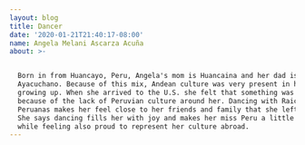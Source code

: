 ```yaml
---
layout: blog
title: Dancer
date: '2020-01-21T21:40:17-08:00'
name: Angela Melani Ascarza Acuña
about: >-


  Born in from Huancayo, Peru, Angela's mom is Huancaina and her dad is
  Ayacuchano. Because of this mix, Andean culture was very present in her life
  growing up. When she arrived to the U.S. she felt that something was missing
  because of the lack of Peruvian culture around her. Dancing with Raices
  Peruanas makes her feel close to her friends and family that she left in Peru.
  She says dancing fills her with joy and makes her miss Peru a little less
  while feeling also proud to represent her culture abroad.
---
```


